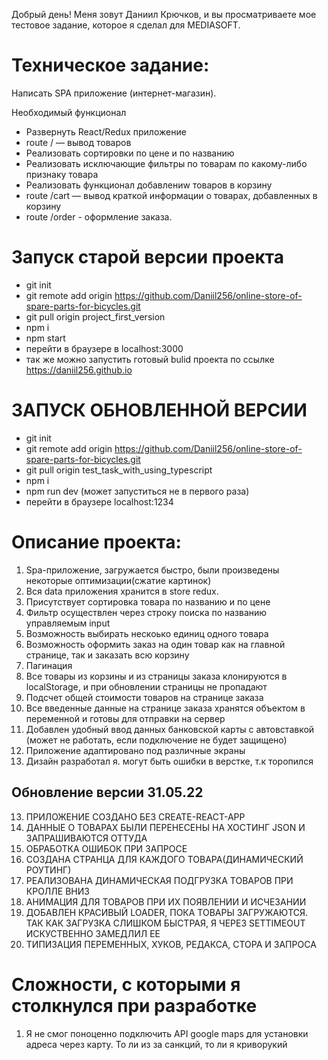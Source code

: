 Добрый день! Меня зовут Даниил Крючков, и вы просматриваете мое тестовое задание, которое я сделал для MEDIASOFT. 

# Техническое задание:
Написать SPA приложение (интернет-магазин).

Необходимый функционал

- Развернуть React/Redux приложение 
- route / — вывод товаров 
- Реализовать сортировки
по цене и по названию 
- Реализовать исключающие
фильтры по товарам по какому-либо признаку
товара 
- Реализовать функционал добавлениw товаров в
корзину
- route /cart — вывод краткой информации о товарах,
добавленных в корзину
- route /order - оформление заказа. 



# Запуск старой версии проекта 
- git init
- git remote add origin https://github.com/Daniil256/online-store-of-spare-parts-for-bicycles.git
- git pull origin project_first_version
- npm i
- npm start
- перейти в браузере в localhost:3000
- так же можно запустить готовый bulid проекта по ссылке https://daniil256.github.io



# ЗАПУСК ОБНОВЛЕННОЙ ВЕРСИИ
- git init
- git remote add origin https://github.com/Daniil256/online-store-of-spare-parts-for-bicycles.git
- git pull origin test_task_with_using_typescript
- npm i
- npm run dev (может запуститься не в первого раза)
- перейти в браузере localhost:1234

# Описание проекта:
1. Spa-приложение, загружается быстро, были произведены некоторые оптимизации(сжатие картинок)
2. Вся data приложения хранится в store redux.
3. Присутствует сортировка товара по названию и по цене
4. Фильтр осуществлен через строку поиска по названию управляемым input
5. Возможность выбирать нескоько единиц одного товара
6. Возможность оформить заказ на один товар как на главной странице, так и заказать всю корзину
7. Пагинация
8. Все товары из корзины и из страницы заказа клонируются в localStorage, и при обновлении страницы не пропадают
9. Подсчет общей стоимости товаров на странице заказа
10. Все введенные данные на странице заказа хранятся объектом в переменной и готовы для отправки на сервер
11. Добавлен удобный ввод данных банковской карты с автовставкой (может не работать, если подключение не будет защищено)
12. Приложение адаптировано под различные экраны
13. Дизайн разработал я. могут быть ошибки в верстке, т.к торопился

## Обновление версии 31.05.22
13. ПРИЛОЖЕНИЕ СОЗДАНО БЕЗ CREATE-REACT-APP
14. ДАННЫЕ О ТОВАРАХ БЫЛИ ПЕРЕНЕСЕНЫ НА ХОСТИНГ JSON И ЗАПРАШИВАЮТСЯ ОТТУДА
15. ОБРАБОТКА ОШИБОК ПРИ ЗАПРОСЕ
16. СОЗДАНА СТРАНЦА ДЛЯ КАЖДОГО ТОВАРА(ДИНАМИЧЕСКИЙ РОУТИНГ)
17. РЕАЛИЗОВАНА ДИНАМИЧЕСКАЯ ПОДГРУЗКА ТОВАРОВ ПРИ КРОЛЛЕ ВНИЗ
18. АНИМАЦИЯ ДЛЯ ТОВАРОВ ПРИ ИХ ПОЯВЛЕНИИ И ИСЧЕЗАНИИ
19. ДОБАВЛЕН КРАСИВЫЙ LOADER, ПОКА ТОВАРЫ ЗАГРУЖАЮТСЯ. ТАК КАК ЗАГРУЗКА СЛИШКОМ БЫСТРАЯ, Я ЧЕРЕЗ SETTIMEOUT ИСКУСТВЕННО ЗАМЕДЛИЛ ЕЕ
20. ТИПИЗАЦИЯ ПЕРЕМЕННЫХ, ХУКОВ, РЕДАКСА, СТОРА И ЗАПРОСА 


# Сложности, с которыми я столкнулся при разработке
1. Я не смог поноценно подключить API google maps для установки адреса через карту. То ли из за санкций, то ли я криворукий
